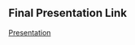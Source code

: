 ## Final Presentation Link
[Presentation](https://docs.google.com/presentation/d/1E2P81TduT2WlsD3fM4z-YQn_U-6TslZELjtn3lX8rlc/edit)
